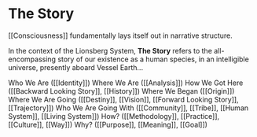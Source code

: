 # The Story

[[Consciousness]] fundamentally lays itself out in narrative structure. 

In the context of the Lionsberg System, **The Story** refers to the all-encompassing story of our existence as a human species, in an intelligible universe, presently aboard Vessel Earth... 

Who We Are ([[Identity]])
Where We Are ([[Analysis]])
How We Got Here ([[Backward Looking Story]], [[History]])
Where We Began ([[Origin]]) 
Where We Are Going ([[Destiny]], [[Vision]], [[Forward Looking Story]], [[Trajectory]]) 
Who We Are Going With ([[Community]], [[Tribe]], [[Human System]], [[Living System]]) 
How? ([[Methodology]], [[Practice]], [[Culture]], [[Way]]) 
Why? ([[Purpose]], [[Meaning]], [[Goal]]) 